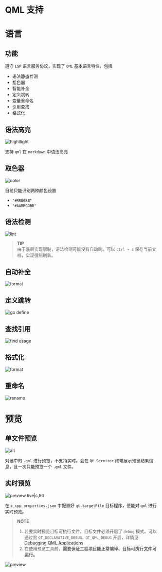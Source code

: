 # QML 支持

# 语言

## 功能

遵守 `LSP` 语言服务协议，实现了 `QML` 基本语言特性，包括
- 语法静态检测
- 拾色器
- 智能补全
- 定义跳转
- 变量重命名
- 引用查找
- 格式化


## 语法高亮

![hightlight](../image/highlight.png)

支持 `qml` 在 `markdown` 中语法高亮

## 取色器

![color](../git/color.gif)

目前只能识别两种颜色设置
- `"#RRGGBB"`
- `"#AARRGGBB"`

## 语法检测

![lint](../git/lint.gif)

> **TIP** </br>
> 由于底层实现限制，语法检测可能没有自动刷。可以 `ctrl + s` 保存当前文档，实现强制刷新。

## 自动补全

![format](../git/format.gif)


## 定义跳转

![go define](../git/godefine.gif)


## 查找引用

![find usage](../git/findusage.gif)

## 格式化

![format](../git/format.gif)

## 重命名

![rename](../git/rename.gif)

# 预览
## 单文件预览

![alt](../image/previewFile.jpg)

对选中的 `.qml` 进行预览，不支持实时。会在 `Qt Servitor` 终端展示预览结果信息，且一次只能预览一个 `.qml` 文件。

## 实时预览


![preview live|c,90](../git/previewlive.gif)


在 `c_cpp_properties.json` 中配置好 `qt.targetFile` 目标程序，便能对 `qml` 进行实时预览。

> **NOTE** </br>
> 1. 若要实时预览目标可执行文件，目标文件必须开启了 `debug` 模式。可以通过宏 `QT_DECLARATIVE_DEBUG、QT_QML_DEBUG` 开启，详情见 [Debugging QML Applications](https://doc.qt.io/qt-6/qtquick-debugging.html)
> 2. 在使用预览工具前，**需要保证工程项目能正常编译、目标可执行文件可运行。**

![preview ](../image/previewConfig.png)




